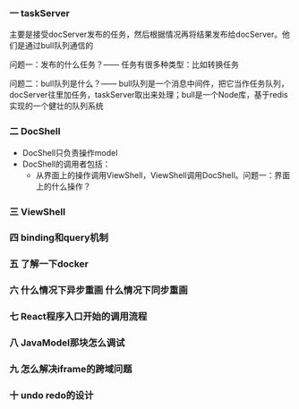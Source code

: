 ### 一 taskServer

主要是接受docServer发布的任务，然后根据情况再将结果发布给docServer。他们是通过bull队列通信的

问题一：发布的什么任务？—— 任务有很多种类型：比如转换任务

问题二：bull队列是什么？—— bull队列是一个消息中间件，把它当作任务队列，docServer往里加任务，taskServer取出来处理；bull是一个Node库，基于redis实现的一个健壮的队列系统

### 二 DocShell

* DocShell只负责操作model
* DocShell的调用者包括：
  * 从界面上的操作调用ViewShell，ViewShell调用DocShell。问题一：界面上的什么操作？

### 三 ViewShell

### 四 binding和query机制

### 五 了解一下docker

### 六 什么情况下异步重画 什么情况下同步重画

### 七 React程序入口开始的调用流程

### 八 JavaModel那块怎么调试

### 九 怎么解决iframe的跨域问题

### 十 undo redo的设计
